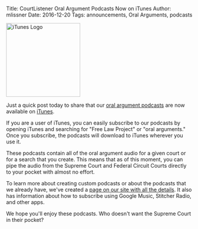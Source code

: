 Title: CourtListener Oral Argument Podcasts Now on iTunes
Author: mlissner
Date: 2016-12-20
Tags: announcements, Oral Arguments, podcasts


<div class="left-image">
    <img src="{filename}/images/itunes.png"
         alt="iTunes Logo"
         height="200"
         width="200"
         class="img-responsive"/>
</div>

Just a quick post today to share that our [oral argument podcasts][p] are now available on [iTunes][g].

If you are a user of iTunes, you can easily subscribe to our podcasts by opening iTunes and searching for "Free Law Project" or "oral arguments." Once you subscribe, the podcasts will download to iTunes wherever you use it.

These podcasts contain all of the oral argument audio for a given court or for a search that you create. This means that as of this moment, you can pipe the audio from the Supreme Court and Federal Circuit Courts directly to your pocket with almost no effort.

To learn more about creating custom podcasts or about the podcasts that we already have, we've created a [page on our site with all the details][p]. It also has information about how to subscribe using Google Music, Stitcher Radio, and other apps.

We hope you'll enjoy these podcasts. Who doesn't want the Supreme Court in their pocket?

[p]: https://www.courtlistener.com/podcasts/
[g]: https://www.apple.com/itunes/
